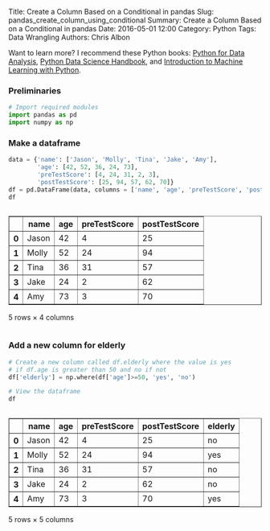Title: Create a Column Based on a Conditional in pandas
Slug: pandas_create_column_using_conditional
Summary: Create a Column Based on a Conditional in pandas
Date: 2016-05-01 12:00
Category: Python
Tags: Data Wrangling
Authors: Chris Albon

Want to learn more? I recommend these Python books: [Python for Data Analysis](http://amzn.to/2ljV9wY), [Python Data Science Handbook](http://amzn.to/2m0mgMB), and [Introduction to Machine Learning with Python](http://amzn.to/2mjYiwK).

### Preliminaries


```python
# Import required modules
import pandas as pd
import numpy as np
```

### Make a dataframe


```python
data = {'name': ['Jason', 'Molly', 'Tina', 'Jake', 'Amy'],
        'age': [42, 52, 36, 24, 73],
        'preTestScore': [4, 24, 31, 2, 3],
        'postTestScore': [25, 94, 57, 62, 70]}
df = pd.DataFrame(data, columns = ['name', 'age', 'preTestScore', 'postTestScore'])
df
```




<div style="max-height:1000px;max-width:1500px;overflow:auto;">
<table border="1" class="dataframe">
  <thead>
    <tr style="text-align: right;">
      <th></th>
      <th>name</th>
      <th>age</th>
      <th>preTestScore</th>
      <th>postTestScore</th>
    </tr>
  </thead>
  <tbody>
    <tr>
      <th>0</th>
      <td> Jason</td>
      <td> 42</td>
      <td>  4</td>
      <td> 25</td>
    </tr>
    <tr>
      <th>1</th>
      <td> Molly</td>
      <td> 52</td>
      <td> 24</td>
      <td> 94</td>
    </tr>
    <tr>
      <th>2</th>
      <td>  Tina</td>
      <td> 36</td>
      <td> 31</td>
      <td> 57</td>
    </tr>
    <tr>
      <th>3</th>
      <td>  Jake</td>
      <td> 24</td>
      <td>  2</td>
      <td> 62</td>
    </tr>
    <tr>
      <th>4</th>
      <td>   Amy</td>
      <td> 73</td>
      <td>  3</td>
      <td> 70</td>
    </tr>
  </tbody>
</table>
<p>5 rows × 4 columns</p>
</div>



### Add a new column for elderly


```python
# Create a new column called df.elderly where the value is yes
# if df.age is greater than 50 and no if not
df['elderly'] = np.where(df['age']>=50, 'yes', 'no')
```


```python
# View the dataframe
df
```




<div style="max-height:1000px;max-width:1500px;overflow:auto;">
<table border="1" class="dataframe">
  <thead>
    <tr style="text-align: right;">
      <th></th>
      <th>name</th>
      <th>age</th>
      <th>preTestScore</th>
      <th>postTestScore</th>
      <th>elderly</th>
    </tr>
  </thead>
  <tbody>
    <tr>
      <th>0</th>
      <td> Jason</td>
      <td> 42</td>
      <td>  4</td>
      <td> 25</td>
      <td>  no</td>
    </tr>
    <tr>
      <th>1</th>
      <td> Molly</td>
      <td> 52</td>
      <td> 24</td>
      <td> 94</td>
      <td> yes</td>
    </tr>
    <tr>
      <th>2</th>
      <td>  Tina</td>
      <td> 36</td>
      <td> 31</td>
      <td> 57</td>
      <td>  no</td>
    </tr>
    <tr>
      <th>3</th>
      <td>  Jake</td>
      <td> 24</td>
      <td>  2</td>
      <td> 62</td>
      <td>  no</td>
    </tr>
    <tr>
      <th>4</th>
      <td>   Amy</td>
      <td> 73</td>
      <td>  3</td>
      <td> 70</td>
      <td> yes</td>
    </tr>
  </tbody>
</table>
<p>5 rows × 5 columns</p>
</div>
